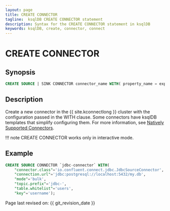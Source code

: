 ```yaml
---
layout: page
title: CREATE CONNECTOR
tagline:  ksqlDB CREATE CONNECTOR statement
description: Syntax for the CREATE CONNECTOR statement in ksqlDB
keywords: ksqlDB, create, connector, connect
---
```


CREATE CONNECTOR
================

Synopsis
--------

```sql
CREATE SOURCE | SINK CONNECTOR connector_name WITH( property_name = expression [, ...]);
```

Description
-----------

Create a new connector in the {{ site.kconnectlong }} cluster with the
configuration passed in the WITH clause. Some connectors have ksqlDB templates
that simplify configuring them. For more information, see
[Natively Supported Connectors](../../concepts/connectors.md#natively-supported-connectors).

!!! note
    CREATE CONNECTOR works only in interactive mode. 

Example
-------

```sql
CREATE SOURCE CONNECTOR `jdbc-connector` WITH(
    "connector.class"='io.confluent.connect.jdbc.JdbcSourceConnector',
    "connection.url"='jdbc:postgresql://localhost:5432/my.db',
    "mode"='bulk',
    "topic.prefix"='jdbc-',
    "table.whitelist"='users',
    "key"='username');
```

Page last revised on: {{ git_revision_date }}